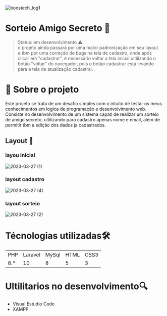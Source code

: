 ![boostech_log1](https://user-images.githubusercontent.com/121068621/228041554-50535e58-c79e-4b77-8330-074ebddffedb.png)

# Sorteio Amigo Secreto 🎁

>Status: em desenvolvimento ⚠️<br>
>o projeto ainda passará por uma maior padronização em seu layout<br>
>e tbm por uma correção de bugs na tela de cadastro, onde após clicar em "cadastrar", é necessário voltar a tela inicial ultilizando o botão "voltar" do navegador, pois o botão cadastrar está levando para a tela de atualização cadastral.
# 📌  Sobre o projeto
Este projeto se trata de um desafio simples com o intuito de testar os meus conhecimentos em logica de programação e desenvolvimento web.
Consiste no desenvolvimento de um sistema capaz de realizar um sorteio de amigo secreto, ultilizando para cadastro apenas nome e email, além de permitir tbm a edição dos dados ja cadastrados.
## Layout 🎨
### layou inicial
![2023-03-27 (1)](https://user-images.githubusercontent.com/121068621/228050522-1b5cdddd-4c4d-4eda-976a-54ac9d45f935.png)

### layout cadastro 
![2023-03-27 (4)](https://user-images.githubusercontent.com/121068621/228055737-4ea27219-13ef-47c8-be97-cc9a82258425.png)
### layout sorteio
![2023-03-27 (2)](https://user-images.githubusercontent.com/121068621/228054542-11343600-43af-447a-b159-b857ac9a27c2.png)
# Técnologias utilizadas🛠
<table>
    <tr>
        <td>
            PHP
        </td>
        <td>
            Laravel
        </td>
        <td>
            MySql
        </td>
        <td>
            HTML
        </td>
        <td>
            CSS3
        </td>
    </td>
    <tr>
        <td>
            8.*
        </td>
        <td>
            10
        </td>
        <td>
            8
        </td>
        <td>
            5
        </td>
        <td>
            3
        </td>
    </tr>

</table>
<h1>Ultilitarios no desenvolvimento🔍 </h1>
<ul>
    <li>Visual Estudio Code
    <li>XAMPP
</ul>
